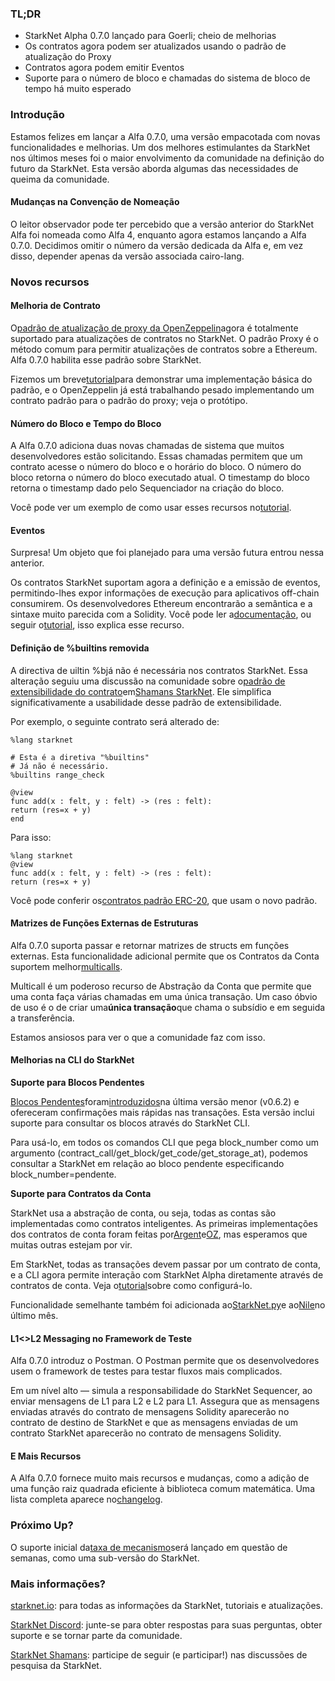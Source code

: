 ### TL;DR

* StarkNet Alpha 0.7.0 lançado para Goerli; cheio de melhorias
* Os contratos agora podem ser atualizados usando o padrão de atualização do Proxy
* Contratos agora podem emitir Eventos
* Suporte para o número de bloco e chamadas do sistema de bloco de tempo há muito esperado

### Introdução

Estamos felizes em lançar a Alfa 0.7.0, uma versão empacotada com novas funcionalidades e melhorias. Um dos melhores estimulantes da StarkNet nos últimos meses foi o maior envolvimento da comunidade na definição do futuro da StarkNet. Esta versão aborda algumas das necessidades de queima da comunidade.

#### Mudanças na Convenção de Nomeação

O leitor observador pode ter percebido que a versão anterior do StarkNet Alfa foi nomeada como Alfa 4, enquanto agora estamos lançando a Alfa 0.7.0. Decidimos omitir o número da versão dedicada da Alfa e, em vez disso, depender apenas da versão associada cairo-lang.

### Novos recursos

#### Melhoria de Contrato

O[padrão de atualização de proxy da OpenZeppelin](https://docs.openzeppelin.com/upgrades-plugins/1.x/proxies)agora é totalmente suportado para atualizações de contratos no StarkNet. O padrão Proxy é o método comum para permitir atualizações de contratos sobre a Ethereum. Alfa 0.7.0 habilita esse padrão sobre StarkNet.

Fizemos um breve[tutorial](https://starknet.io/docs/hello_starknet/default_entrypoint.html)para demonstrar uma implementação básica do padrão, e o OpenZeppelin já está trabalhando pesado implementando um contrato padrão para o padrão do proxy; veja o protótipo[](https://github.com/OpenZeppelin/cairo-contracts/pull/129).

#### Número do Bloco e Tempo do Bloco

A Alfa 0.7.0 adiciona duas novas chamadas de sistema que muitos desenvolvedores estão solicitando. Essas chamadas permitem que um contrato acesse o número do bloco e o horário do bloco. O número do bloco retorna o número do bloco executado atual. O timestamp do bloco retorna o timestamp dado pelo Sequenciador na criação do bloco.

Você pode ver um exemplo de como usar esses recursos no[tutorial](https://starknet.io/docs/hello_starknet/more_features.html#block-number-and-timestamp).

#### Eventos

Surpresa! Um objeto que foi planejado para uma versão futura entrou nessa anterior.

Os contratos StarkNet suportam agora a definição e a emissão de eventos, permitindo-lhes expor informações de execução para aplicativos off-chain consumirem. Os desenvolvedores Ethereum encontrarão a semântica e a sintaxe muito parecida com a Solidity. Você pode ler a[documentação](https://starknet.io/documentation/events/), ou seguir o[tutorial](https://starknet.io/docs/hello_starknet/events.html), isso explica esse recurso.

#### Definição de %builtins removida

A directiva de uiltin %bjá não é necessária nos contratos StarkNet. Essa alteração seguiu uma discussão na comunidade sobre o[padrão de extensibilidade do contrato](https://community.starknet.io/t/contract-extensibility-pattern/210)em[Shamans StarkNet](https://community.starknet.io/). Ele simplifica significativamente a usabilidade desse padrão de extensibilidade.

Por exemplo, o seguinte contrato será alterado de:

```
%lang starknet

# Esta é a diretiva "%builtins"
# Já não é necessário.
%builtins range_check

@view
func add(x : felt, y : felt) -> (res : felt):
return (res=x + y)
end
```

Para isso:

```
%lang starknet
@view
func add(x : felt, y : felt) -> (res : felt):
return (res=x + y)

```

Você pode conferir os[contratos padrão ERC-20](https://github.com/OpenZeppelin/cairo-contracts/tree/main/contracts/token), que usam o novo padrão.

#### Matrizes de Funções Externas de Estruturas

Alfa 0.7.0 suporta passar e retornar matrizes de structs em funções externas. Esta funcionalidade adicional permite que os Contratos da Conta suportem melhor[multicalls](https://github.com/OpenZeppelin/cairo-contracts/pull/73#discussion_r753535751).

Multicall é um poderoso recurso de Abstração da Conta que permite que uma conta faça várias chamadas em uma única transação. Um caso óbvio de uso é o de criar uma**única transação**que chama o subsídio e em seguida a transferência.

Estamos ansiosos para ver o que a comunidade faz com isso.

#### Melhorias na CLI do StarkNet

**Suporte para Blocos Pendentes**

[Blocos Pendentes](https://starknet.io/documentation/block-structure-and-hash/#pending_block)foram[introduzidos](https://community.starknet.io/t/cairo-v0-6-2-api-change-pending-block/195)na última versão menor (v0.6.2) e ofereceram confirmações mais rápidas nas transações. Esta versão inclui suporte para consultar os blocos através do StarkNet CLI.

Para usá-lo, em todos os comandos CLI que pega block_number como um argumento (contract_call/get_block/get_code/get_storage_at), podemos consultar a StarkNet em relação ao bloco pendente especificando block_number=pendente.

**Suporte para Contratos da Conta**

StarkNet usa a abstração de conta, ou seja, todas as contas são implementadas como contratos inteligentes. As primeiras implementações dos contratos de conta foram feitas por[Argent](https://github.com/argentlabs/argent-contracts-starknet)e[OZ](https://github.com/OpenZeppelin/cairo-contracts/blob/main/contracts/Account.cairo), mas esperamos que muitas outras estejam por vir.

Em StarkNet, todas as transações devem passar por um contrato de conta, e a CLI agora permite interação com StarkNet Alpha diretamente através de contratos de conta. Veja o[tutorial](https://starknet.io/docs/hello_starknet/account_setup.html#setting-up-a-starknet-account)sobre como configurá-lo.

Funcionalidade semelhante também foi adicionada ao[StarkNet.py](https://github.com/software-mansion/starknet.py/)e ao[Nile](https://github.com/OpenZeppelin/nile)no último mês.

#### L1<>L2 Messaging no Framework de Teste

Alfa 0.7.0 introduz o Postman. O Postman permite que os desenvolvedores usem o framework de testes para testar fluxos mais complicados.

Em um nível alto — simula a responsabilidade do StarkNet Sequencer, ao enviar mensagens de L1 para L2 e L2 para L1. Assegura que as mensagens enviadas através do contrato de mensagens Solidity aparecerão no contrato de destino de StarkNet e que as mensagens enviadas de um contrato StarkNet aparecerão no contrato de mensagens Solidity.

#### E Mais Recursos

A Alfa 0.7.0 fornece muito mais recursos e mudanças, como a adição de uma função raiz quadrada eficiente à biblioteca comum matemática. Uma lista completa aparece no[changelog](https://github.com/starkware-libs/cairo-lang/releases/tag/v0.7.0).

### Próximo Up?

O suporte inicial da[taxa de mecanismo](https://community.starknet.io/t/fees-in-starknet-alpha/286/29)será lançado em questão de semanas, como uma sub-versão do StarkNet.

### Mais informações?

[starknet.io](https://starknet.io/): para todas as informações da StarkNet, tutoriais e atualizações.

[StarkNet Discord](https://discord.gg/uJ9HZTUk2Y): junte-se para obter respostas para suas perguntas, obter suporte e se tornar parte da comunidade.

[StarkNet Shamans](https://community.starknet.io/): participe de seguir (e participar!) nas discussões de pesquisa da StarkNet.